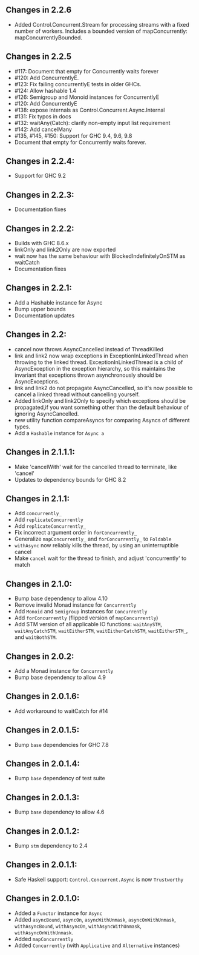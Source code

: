 ## Changes in 2.2.6

 - Added Control.Concurrent.Stream for processing streams with a fixed
   number of workers. Includes a bounded version of mapConcurrently:
   mapConcurrentlyBounded.

## Changes in 2.2.5

 - #117: Document that empty for Concurrently waits forever
 - #120: Add ConcurrentlyE.
 - #123: Fix failing concurrentlyE tests in older GHCs.
 - #124: Allow hashable 1.4
 - #126: Semigroup and Monoid instances for ConcurrentlyE
 - #120: Add ConcurrentlyE
 - #138: expose internals as Control.Concurrent.Async.Internal
 - #131: Fix typos in docs
 - #132: waitAny(Catch): clarify non-empty input list requirement
 - #142: Add cancelMany
 - #135, #145, #150: Support for GHC 9.4, 9.6, 9.8
 - Document that empty for Concurrently waits forever.

## Changes in 2.2.4:

 - Support for GHC 9.2

## Changes in 2.2.3:

 - Documentation fixes

## Changes in 2.2.2:

 - Builds with GHC 8.6.x
 - linkOnly and link2Only are now exported
 - wait now has the same behaviour with BlockedIndefinitelyOnSTM as waitCatch
 - Documentation fixes

## Changes in 2.2.1:

 - Add a Hashable instance for Async
 - Bump upper bounds
 - Documentation updates

## Changes in 2.2:
 - cancel now throws AsyncCancelled instead of ThreadKilled
 - link and link2 now wrap exceptions in ExceptionInLinkedThread when
   throwing to the linked thread. ExceptionInLinkedThread is a child
   of AsyncException in the exception hierarchy, so this maintains the
   invariant that exceptions thrown asynchronously should be
   AsyncExceptions.
 - link and link2 do not propagate AsyncCancelled, so it's now
   possible to cancel a linked thread without cancelling yourself.
 - Added linkOnly and link2Only to specify which exceptions should be
   propagated,if you want something other than the default behaviour
   of ignoring AsyncCancelled.
 - new utility function compareAsyncs for comparing Asyncs of
   different types.
 - Add a `Hashable` instance for `Async a`

## Changes in 2.1.1.1:
 - Make 'cancelWith' wait for the cancelled thread to terminate, like 'cancel'
 - Updates to dependency bounds for GHC 8.2

## Changes in 2.1.1:

 - Add `concurrently_`
 - Add `replicateConcurrently`
 - Add `replicateConcurrently_`
 - Fix incorrect argument order in `forConcurrently_`
 - Generalize `mapConcurrently_` and `forConcurrently_` to `Foldable`
 - `withAsync` now reliably kills the thread, by using an
   uninterruptible cancel
 - Make `cancel` wait for the thread to finish, and adjust
   'concurrently' to match

## Changes in 2.1.0:

 - Bump base dependency to allow 4.10
 - Remove invalid Monad instance for `Concurrently`
 - Add `Monoid` and `Semigroup` instances for `Concurrently`
 - Add `forConcurrently` (flipped version of `mapConcurrently`)
 - Add STM version of all applicable IO functions:
   `waitAnySTM`, `waitAnyCatchSTM`, `waitEitherSTM`,
   `waitEitherCatchSTM`, `waitEitherSTM_`, and `waitBothSTM`.

## Changes in 2.0.2:

 - Add a Monad instance for `Concurrently`
 - Bump base dependency to allow 4.9

## Changes in 2.0.1.6:

 - Add workaround to waitCatch for #14

## Changes in 2.0.1.5:

 - Bump `base` dependencies for GHC 7.8

## Changes in 2.0.1.4:

 - Bump `base` dependency of test suite

## Changes in 2.0.1.3:

 - Bump `base` dependency to allow 4.6

## Changes in 2.0.1.2:

 - Bump `stm` dependency to 2.4

## Changes in 2.0.1.1:

 - Safe Haskell support: `Control.Concurrent.Async` is now `Trustworthy`

## Changes in 2.0.1.0:

 - Added a `Functor` instance for `Async`
 - Added `asyncBound`, `asyncOn`, `asyncWithUnmask`, `asyncOnWithUnmask`, `withAsyncBound`, `withAsyncOn`, `withAsyncWithUnmask`, `withAsyncOnWithUnmask`.
 - Added `mapConcurrently`
 - Added `Concurrently` (with `Applicative` and `Alternative` instances)
